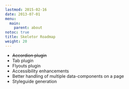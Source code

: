 ```yaml
---
lastmod: 2015-02-16
date: 2013-07-01
menu:
  main:
    parent: about
notoc: true
title: Skeletor Roadmap
weight: 20
---
```


* ~~Accordion plugin~~
* Tab plugin
* Flyouts plugin
* Accessibility enhancements
* Better handling of multiple data-components on a page
* Styleguide generation